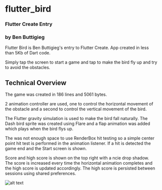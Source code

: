 # flutter_bird
### Flutter Create Entry
### by Ben Buttigieg

Flutter Bird is Ben Buttigieg's entry to Flutter Create. App created in less than 5Kb of Dart code.

Simply tap the screen to start a game and tap to make the bird fly up and try to avoid the obstacles.

## Technical Overview
The game was created in 186 lines and 5061 bytes.

2 animation controller are used, one to control the horizontal movement of the obstacle and a second to control the vertical movement of the bird.

The Flutter gravity simulation is used to make the bird fall naturally.
The Dash bird sprite was created using Flare and a flap animation was added which plays when the bird flys up.

The was not enough space to use RenderBox hit testing so a simple center point hit test is performed in the animation listener.
If a hit is detected the game end and the Start screen is shown.

Score and high score is shown on the top right with a ncie drop shadow.
The score is increased every time the horizontal animation completes and the high score is updated accordingly. The high score is persisted between sessions using shared preferences.

![alt text](https://github.com/BenBtg/FlutterBird/blob/master/FlutterBirdVideo.gif "Flutter Bird Video")
